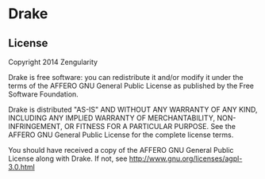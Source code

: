 Drake
=====

License
-------

Copyright 2014 Zengularity

Drake is free software: you can redistribute it and/or modify
it under the terms of the AFFERO GNU General Public License as published by
the Free Software Foundation.

Drake is distributed "AS-IS" AND WITHOUT ANY WARRANTY OF ANY KIND,
INCLUDING ANY IMPLIED WARRANTY OF MERCHANTABILITY,
NON-INFRINGEMENT, OR FITNESS FOR A PARTICULAR PURPOSE. See
the AFFERO GNU General Public License for the complete license terms.

You should have received a copy of the AFFERO GNU General Public License
along with Drake.  If not, see <http://www.gnu.org/licenses/agpl-3.0.html>
